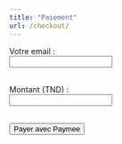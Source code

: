 ```yaml
---
title: "Paiement"
url: /checkout/
---
```


<form id="paymee-form">
  <label for="email">Votre email :</label><br>
  <input type="email" name="email" id="email" required><br><br>

  <label for="amount">Montant (TND) :</label><br>
  <input type="number" name="amount" id="amount" step="0.001" required><br><br>

  <button type="submit">Payer avec Paymee</button>
</form>

<div id="paymee-container" style="margin-top: 30px;"></div>

<script src="/js/paymee.js"></script>
